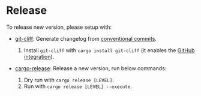 # Release

To release new version, please setup with:

- [git-cliff](https://github.com/orhun/git-cliff): Generate changelog from [conventional commits](https://www.conventionalcommits.org/).

  1. Install `git-cliff` with `cargo install git-cliff` (it enables the [GitHub integration](https://git-cliff.org/docs/integration/github)).

- [cargo-release](https://github.com/crate-ci/cargo-release): Release a new version, run below commands:

  1. Dry run with `cargo release [LEVEL]`.
  2. Run with `cargo release [LEVEL] --execute`.
